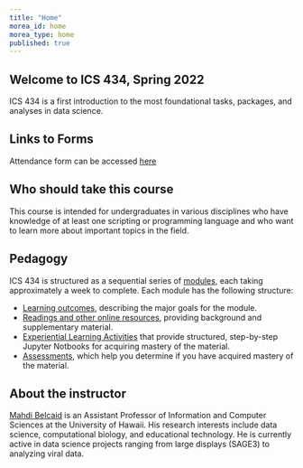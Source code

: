 ```yaml
---
title: "Home"
morea_id: home
morea_type: home
published: true
---
```


## Welcome to ICS 434, Spring 2022

ICS 434 is a first introduction to the most foundational tasks, packages, and analyses in data science.

## Links to Forms
Attendance form can be accessed [here](https://www.cognitoforms.com/MahdiBelcaid/AttendanceICS434)

## Who should take this course

This course is intended for undergraduates in various disciplines who have knowledge of at least one scripting or programming language and who want to learn more about important topics in the field.

## Pedagogy

ICS 434 is structured as a sequential series of [modules](/modules), each taking approximately a week to complete. Each module has the following structure:

  * [Learning outcomes](/ICS434-Sp2022/outcomes), describing the major goals for the module.
  * [Readings and other online resources](/ICS434-Sp2022/readings), providing background and supplementary material.
  * [Experiential Learning Activities](/ICS434-Sp2022/experiences) that provide structured, step-by-step Jupyter Notbooks for acquiring mastery of the material.
  * [Assessments](/ICS434-Sp2022/assessments), which help you determine if you have acquired mastery of the material.

## About the instructor

[Mahdi Belcaid](https://github.com/mahdi-b) is an Assistant Professor of Information and Computer Sciences at the University of Hawaii. 
His research interests include data science, computational biology, and educational technology. He is currently active in data science projects ranging from large displays (SAGE3) to analyzing viral data. 